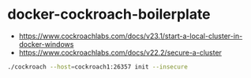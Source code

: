 # docker-cockroach-boilerplate

- https://www.cockroachlabs.com/docs/v23.1/start-a-local-cluster-in-docker-windows
- https://www.cockroachlabs.com/docs/v22.2/secure-a-cluster


```bash
./cockroach --host=cockroach1:26357 init --insecure
```